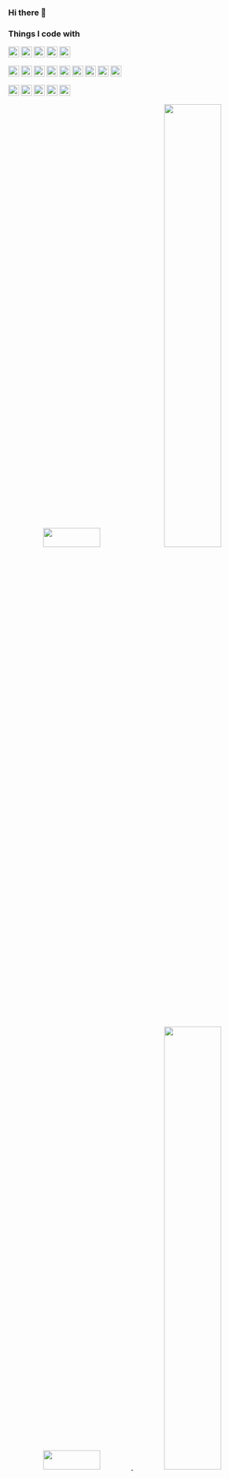 ### Hi there 👋

<!--
**Jeffery1110/Jeffery1110** is a ✨ _special_ ✨ repository because its `README.md` (this file) appears on your GitHub profile.

Here are some ideas to get you started:

- 🔭 I’m currently working on ...
- 🌱 I’m currently learning ...
- 👯 I’m looking to collaborate on ...
- 🤔 I’m looking for help with ...
- 💬 Ask me about ...
- 📫 How to reach me: ...
- 😄 Pronouns: ...
- ⚡ Fun fact: ...
-->

<h3>Things I code with</h3>

<p>
  <img style="height:22px" alt="JavaScript" src="https://img.shields.io/badge/-JavaScript-F7DF1E?style=flat&logo=JavaScript&logoColor=white"></a>
  <img style="height:22px" alt="HTML5" src="https://img.shields.io/badge/-HTML5-E34F26?style=flat&logo=HTML5&logoColor=white"></a>
  <img style="height:22px" alt="CSS3" src="https://img.shields.io/badge/-CSS3-1572B6?style=flat&logo=CSS3&logoColor=white"></a>
  <img style="height:22px" alt="Git" src="https://img.shields.io/badge/-Git-F05032?style=flat&logo=git&logoColor=white"></a>
  <img style="height:22px" alt="Vue.js" src="https://img.shields.io/badge/-Vue.js-4FC08D?style=flat&logo=Vue.js&logoColor=white"/>
  
  <img style="height:22px" alt="Node.js" src="https://img.shields.io/badge/-Node.js-339933?style=flat&logo=Node.js&logoColor=white"></a>
  <img style="height:22px" alt=".NET" src="https://img.shields.io/badge/-.NET-512BD4?style=flat&logo=.NET&logoColor=white"></a>
  <img style="height:22px" alt="MongoDB" src="https://img.shields.io/badge/-MongoDB-47A248?style=flat&logo=MongoDB&logoColor=white"></a>
  <img style="height:22px" alt="MySQL" src="https://img.shields.io/badge/-MySQL-4479A1?style=flat&logo=MySQL&logoColor=white"></a>
  <img style="height:22px" alt="Docker" src="https://img.shields.io/badge/-Docker-2496ED?style=flat&logo=Docker&logoColor=white"/></a>
  <img style="height:22px" alt="Amazon AWS" src="https://img.shields.io/badge/-Amazon AWS-232F3E?style=flat&logo=Amazon AWS&logoColor=white"/></a>
  <img style="height:22px" alt="Cloudflare" src="https://img.shields.io/badge/-Cloudflare-F38020?style=flat&logo=Cloudflare&logoColor=white"/></a>
  <img style="height:22px" alt="Firebase" src="https://img.shields.io/badge/-Firebase-FFCA28?style=flat&logo=Firebase&logoColor=white"></a>
  <img style="height:22px" alt="Jenkins" src="https://img.shields.io/badge/-Jenkins-D24939?style=flat&logo=Jenkins&logoColor=white"/>
  
  <img style="height:22px" alt="Figma" src="https://img.shields.io/badge/-Figma-F24E1E?style=flat&logo=figma&logoColor=white"/></a>
  <img style="height:22px" alt="Notion" src="https://img.shields.io/badge/-Notion-000000?style=flat&logo=Notion&logoColor=white"/></a>
  <img style="height:22px" alt="Slack" src="https://img.shields.io/badge/-Slack-4A154B?style=flat&logo=slack&logoColor=white"/></a>
  <img style="height:22px" alt="WebRTC" src="https://img.shields.io/badge/-WebRTC-333333?style=flat&logo=WebRTC&logoColor=white"/></a>
  <img style="height:22px" alt="Socket.io" src="https://img.shields.io/badge/-Socket.io-010101?style=flat&logo=Socket.io&logoColor=white"/> </a>
</p>


<div align="center">
<img width=48% height=10% src="https://github-readme-stats.vercel.app/api/top-langs/?username=Jeffery1110&layout=compact&include_all_commits=true&count_private=true&title_color=FFFFFF&text_color=FFFFFF&hide_border=true&border_radius=15&icon_color=FFFFFF&bg_color=FFFFFF,23272D,243949">
<a href="https://www.github.com/Jeffery1110" target="blank">
<img width=48% src="https://github-readme-stats.vercel.app/api?username=Jeffery1110&include_all_commits=true&count_private=true&title_color=8CCEFF&text_color=FFFFFF&hide_border=true&border_radius=15&icon_color=FFFFFF&bg_color=FFFFFF,231557,44107A">

</div>

<div align="center">
<img width=48% height=10% src="https://leetcode.card.workers.dev/?username=Jeffery1110&theme=nord">
<img width=48% src="http://github-readme-streak-stats.herokuapp.com?user=Jeffery1110&theme=solarized-dark&hide_border=true&date_format=M%20j%5B%2C%20Y%5D">
</div>




